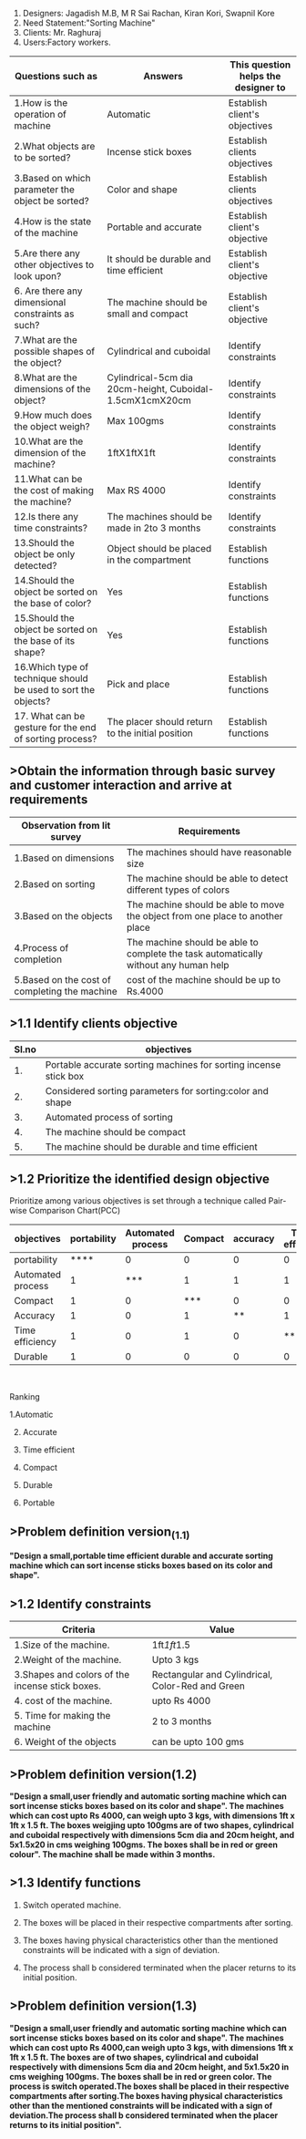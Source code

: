 
1.    Designers: Jagadish M.B, M R Sai Rachan, Kiran Kori, Swapnil Kore
2.    Need Statement:"Sorting Machine"
3.    Clients: Mr. Raghuraj
4.    Users:Factory workers.

|  Questions such as|Answers|   This question helps the designer to   |
|----|----|---|
|1.How is the operation of machine|Automatic|Establish client's objectives|
|2.What objects are to be sorted?|Incense stick boxes| Establish clients objectives|
|3.Based on which parameter the object be sorted?|Color and shape| Establish clients objectives|
|4.How is the state of the machine|Portable and accurate|Establish client's objective|
|5.Are there any other objectives to look upon?|It should be durable and time efficient|Establish client's objective|
|6. Are there any dimensional constraints as such?|The machine should be small and compact|Establish client's objective|
|7.What are the possible shapes of the object?|Cylindrical and cuboidal|Identify constraints|
|8.What are the dimensions of the object?|Cylindrical-5cm dia 20cm-height, Cuboidal- 1.5cmX1cmX20cm|Identify constraints|
|9.How much does the object weigh?|Max 100gms|Identify constraints|
|10.What are the dimension of the machine?|1ftX1ftX1ft|Identify constraints|
|11.What can be the cost of making the machine?|Max RS 4000|Identify constraints|
|12.Is there any time constraints?| The machines should be made in 2to 3 months|Identify constraints|
|13.Should the object be only detected?|Object should be placed in the compartment|Establish functions|
|14.Should the object be sorted on the base of color?|Yes|Establish functions|
|15.Should the object be sorted on the base of its shape?|Yes|Establish functions|
|16.Which type of technique should be used to sort the objects?|Pick and place|Establish functions|
|17. What can be gesture for the end of sorting process?|The placer should return to the initial position| Establish functions|

## >Obtain the information through basic survey and customer interaction and arrive at requirements

|Observation from lit survey |Requirements|
|----|-----|
|1.Based on dimensions|The machines should have reasonable size|
|2.Based on sorting|The machine should be able to detect different types of colors|
|3.Based on the objects|The machine should be able to move the object from one place to another place|
|4.Process of completion |The machine should be able to complete the task automatically without any human help|
|5.Based on the cost of completing the machine|cost of the machine should be up to Rs.4000|

## >1.1 Identify clients objective

|Sl.no|objectives|
|---|---|
|1.|Portable accurate sorting machines for sorting incense stick box|
|2.|Considered sorting parameters for sorting:color and shape|
|3.|Automated process of sorting|
|4.|The machine should be compact|
|5.|The machine should be durable and time efficient|

## >1.2 Prioritize the identified design objective

Prioritize among various objectives is set through a technique called Pair-wise Comparison Chart(PCC)

|objectives|portability|Automated process|Compact|accuracy|Time efficient|Durable|
|----|----|---|----|-----|----|----|
|portability|****|0|0|0|0|0|
|Automated process|1|***|1|1|1|1|
|Compact|1|0|***|0|0|1|
|Accuracy|1|0|1|**|1|1|
|Time efficiency|1|0|1|0|***|1|
|Durable|1|0|0|0|0|***|
<br>

Ranking 

1.Automatic

2. Accurate

3. Time efficient

4. Compact

5. Durable

6. Portable


## >Problem definition version<sub>(1.1)</sub>

**"Design a small,portable time efficient durable and accurate sorting machine which can sort incense sticks boxes based on its color and shape".**
<br>

## >1.2 Identify constraints
|Criteria|Value|
|--|--|
|1.Size of the machine.|1ft*1ft*1.5|
|2.Weight of the machine.|Upto 3 kgs|
|3.Shapes and colors of the incense stick boxes.|Rectangular and Cylindrical, Color-Red and Green|
|4. cost of the machine.|upto Rs 4000|
|5. Time for making the machine| 2 to 3 months|
|6. Weight of the objects| can be upto 100 gms|


## >Problem definition version(1.2)</sub>
**"Design a small,user friendly and automatic sorting machine which can sort incense sticks boxes based on its color and shape". The machines which can cost upto Rs 4000, can weigh upto 3 kgs, with dimensions 1ft x 1ft x 1.5 ft. The boxes weigjing upto 100gms are of two shapes, cylindrical and cuboidal respectively with dimensions 5cm dia and 20cm height, and 5x1.5x20 in cms weighing 100gms. The boxes shall be in red or green colour". The machine shall be made within 3 months.**

## >1.3 Identify functions

1. Switch operated machine.

2. The boxes will be placed in their respective compartments after sorting.

3. The boxes having physical characteristics other than the mentioned constraints will be indicated with a sign of deviation.

4. The process shall b considered terminated when the placer returns to its initial position.

## >Problem definition version(1.3)</sub>
**"Design a small,user friendly and automatic sorting machine which can sort incense sticks boxes based on its color and shape". The machines which can cost upto Rs 4000,can weigh upto 3 kgs, with dimensions 1ft x 1ft x 1.5 ft. The boxes are of two shapes, cylindrical and cuboidal respectively with dimensions 5cm dia and 20cm height, and 5x1.5x20 in cms weighing 100gms. The boxes shall be in red or green color. The process is switch operated.The boxes shall be placed in their respective compartments after sorting.The boxes having physical characteristics other than the mentioned constraints will be indicated with a sign of deviation.The process shall b considered terminated when the placer returns to its initial position".**